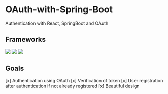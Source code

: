 # OAuth-with-Spring-Boot
 Authentication with React, SpringBoot and OAuth

 ## Frameworks
![](https://img.shields.io/badge/Code-React-informational?style=flat&logo=react&color=61DAFB)
![](https://img.shields.io/badge/Code-Spring-informational?style=flat&logo=spring&color=236DB33F)
![](https://img.shields.io/badge/Code-TailwindCss-informational?style=flat&logo=tailwind-css&color=38B2AC)

## Goals
[x] Authentication using OAuth
[x] Verification of token
[x] User registration after authentication if not already registered
[x] Beautiful design
